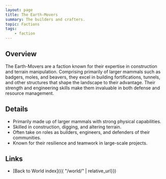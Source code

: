 ```yaml
---
layout: page
title: The Earth-Movers
summary: The builders and crafters.
topic: Factions
tags:
    - faction
---
```


## Overview

The Earth-Movers are a faction known for their expertise in construction and terrain manipulation. Comprising primarily of larger mammals such as badgers, moles, and beavers, they excel in building fortifications, tunnels, and other structures that shape the landscape to their advantage. Their strength and engineering skills make them invaluable in both defense and resource management.

## Details

- Primarily made up of larger mammals with strong physical capabilities.
- Skilled in construction, digging, and altering terrain.
- Often take on roles as builders, engineers, and defenders of their communities.
- Known for their resilience and teamwork in large-scale projects.

## Links

- [Back to World index]({{ "/world/" | relative_url}})
